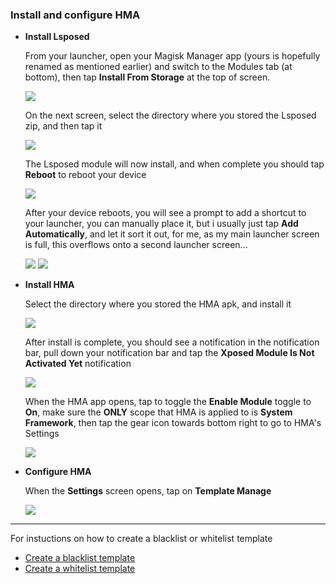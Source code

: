 ### Install and configure HMA

- **Install Lsposed**

   From your launcher, open your Magisk Manager app (yours is hopefully renamed as mentioned earlier) and switch to the Modules tab (at bottom), then tap **Install From Storage** at the top of screen.

   ![](image/HMA1.jpg?raw=true)

   On the next screen, select the directory where you stored the Lsposed zip, and then tap it

   ![](image/HMA2.jpg?raw=true)

   The Lsposed module will now install, and when complete you should tap **Reboot** to reboot your device

   ![](image/HMA3.jpg?raw=true)

   After your device reboots, you will see a prompt to add a shortcut to your launcher, you can manually place it, but i usually just tap **Add Automatically**, and let it sort it out, for me, as my main launcher screen is full, this overflows onto a second launcher screen...

  ![](image/HMA4.jpg?raw=true) ![](image/HMA5.jpg?raw=true)



- **Install HMA**

   Select the directory where you stored the HMA apk, and install it

   ![](image/HMA6.jpg?raw=true)

   After install is complete, you should see a notification in the notification bar, pull down your notification bar and tap the **Xposed Module Is Not Activated Yet** notification

   ![](image/HMA7.jpg?raw=true)

   When the HMA app opens, tap to toggle the **Enable Module** toggle to **On**, make sure the **ONLY** scope that HMA is applied to is **System Framework**, then tap the gear icon towards bottom right to go to HMA's Settings

   ![](image/HMA8.jpg?raw=true)


- **Configure HMA**
 
   When the **Settings** screen opens, tap on **Template Manage**

   ![](image/HMA9.jpg?raw=true)

---

   For instuctions on how to create a blacklist or whitelist template
- [Create a blacklist template](BlackList.md)
- [Create a whitelist template](WhiteList.md)
